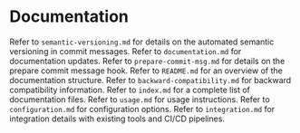 # Documentation
Refer to `semantic-versioning.md` for details on the automated semantic versioning in commit messages.
Refer to `documentation.md` for documentation updates.
Refer to `prepare-commit-msg.md` for details on the prepare commit message hook.
Refer to `README.md` for an overview of the documentation structure.
Refer to `backward-compatibility.md` for backward compatibility information.
Refer to `index.md` for a complete list of documentation files.
Refer to `usage.md` for usage instructions.
Refer to `configuration.md` for configuration options.
Refer to `integration.md` for integration details with existing tools and CI/CD pipelines.
